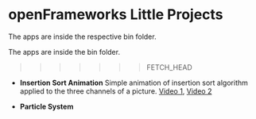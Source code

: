 openFrameworks Little Projects
================

The apps are inside the respective bin folder.

The apps are inside the bin folder.
>>>>>>> FETCH_HEAD

* **Insertion Sort Animation** Simple animation of insertion sort algorithm applied to the three channels of a picture. [Video 1](https://vimeo.com/111658526), [Video 2](https://vimeo.com/111658527)

* **Particle System**
